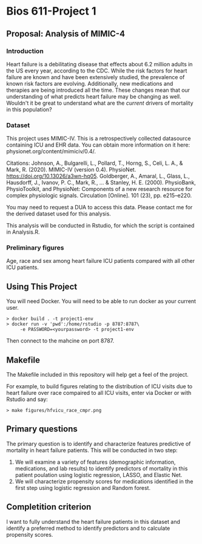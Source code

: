 Bios 611-Project 1
================

Proposal: Analysis of MIMIC-4
-----------------------------

### Introduction
Heart failure is a debilitating disease that effects about 6.2 million adults in the US every year, according to the CDC. While the risk factors for heart failure are known and have been extensively studied, the prevalence of known risk factors are evolving. Additionally, new medications and therapies are being introduced all the time. These changes mean that our understanding of what predicts heart failure may be changing as well. Wouldn't it be great to understand what are the *current* drivers of mortality in this population? 

### Dataset
This project uses MIMIC-IV. This is a retrospectively collected datasource containing ICU and EHR data. You can obtain more information on it here: physionet.org/content/mimiciv/0.4/.

Citations:
Johnson, A., Bulgarelli, L., Pollard, T., Horng, S., Celi, L. A., & Mark, R. (2020). MIMIC-IV (version 0.4). PhysioNet. https://doi.org/10.13026/a3wn-hq05.
Goldberger, A., Amaral, L., Glass, L., Hausdorff, J., Ivanov, P. C., Mark, R., ... & Stanley, H. E. (2000). PhysioBank, PhysioToolkit, and PhysioNet: Components of a new research resource for complex physiologic signals. Circulation [Online]. 101 (23), pp. e215–e220.

You may need to request a DUA to access this data. Please contact me for the derived dataset used for this analysis. 

This analysis will be conducted in Rstudio, for which the script is contained in Analysis.R.

### Preliminary figures
Age, race and sex among heart failure ICU patients compared with all other ICU patients.


Using This Project
------------------
You will need Docker. You will need to be able to run docker as your current user.

	> docker build . -t project1-env
	> docker run -v 'pwd':/home/rstudio -p 8787:8787\
		 -e PASSWORD=<yourpassword> -t project1-env

Then connect to the mahcine on port 8787.

Makefile
--------
The Makefile included in this repository will help get a feel of the project. 

For example, to build figures relating to the distribution of ICU visits due to heart failure over race compaired to all ICU visits, enter via Docker or with Rstudio and say:

	> make figures/hfvicu_race_cmpr.png

Primary questions
-----------------
The primary question is to identify and characterize features predictive of mortality in heart failure patients. This will be conducted in two step: 
1) We will examine a variety of features (demographic information, medications, and lab results) to identify predictors of mortality in this patient poulation using logistic regression, LASSO, and Elastic Net.
2) We will characterize propensity scores for medications identified in the first step using logistic regression and Random forest. 


Completition criterion
----------------------
I want to fully understand the heart failure patients in this dataset and identify a preferred method to identify predictors and to calculate propensity scores.
